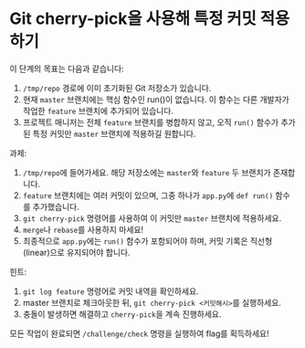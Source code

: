 # Git cherry-pick을 사용해 특정 커밋 적용하기

이 단계의 목표는 다음과 같습니다:
1. ```/tmp/repo``` 경로에 이미 초기화된 Git 저장소가 있습니다.
2. 현재 ```master``` 브랜치에는 핵심 함수인 run()이 없습니다. 이 함수는 다른 개발자가 작업한 ```feature``` 브랜치에 추가되어 있습니다.
3. 프로젝트 매니저는 전체 ```feature``` 브랜치를 병합하지 않고, 오직 ```run()``` 함수가 추가된 특정 커밋만 ```master``` 브랜치에 적용하길 원합니다.

과제: 
1. ```/tmp/repo```에 들어가세요. 해당 저장소에는 ```master```와 ```feature``` 두 브랜치가 존재합니다.
2. ```feature``` 브랜치에는 여러 커밋이 있으며, 그중 하나가 ```app.py```에 ```def run()``` 함수를 추가했습니다.
3. ```git cherry-pick``` 명령어를 사용하여 이 커밋만 ```master``` 브랜치에 적용하세요.
4. ```merge```나 ```rebase```를 사용하지 마세요!
5. 최종적으로 ```app.py```에는 ```run()``` 함수가 포함되어야 하며, 커밋 기록은 직선형(linear)으로 유지되어야 합니다.

힌트:
1. ```git log feature``` 명령어로 커밋 내역을 확인하세요.
2. master 브랜치로 체크아웃한 뒤, ```git cherry-pick <커밋해시>```를 실행하세요.
3. 충돌이 발생하면 해결하고 ```cherry-pick```을 계속 진행하세요.

모든 작업이 완료되면 ```/challenge/check``` 명령을 실행하여 flag를 획득하세요!
